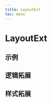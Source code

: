 ```yaml
---
title: LayoutExt
toc: menu
---
```


# LayoutExt

## 示例
<code src="../../packages/antd-ext/examples/LayoutExt" iframe="500"></code>

## 逻辑拓展

## 样式拓展
